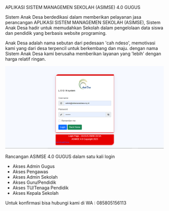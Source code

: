 APLIKASI SISTEM MANAGEMEN SEKOLAH (ASIMSE) 4.0 GUGUS

Sistem Anak Desa berdedikasi dalam memberikan pelayanan jasa perancangan APLIKASI SISTEM MANAGEMEN SEKOLAH (ASIMSE), Sistem Anak Desa hadir untuk memudahkan Sekolah dalam pengelolaan data siswa dan pendidik yang berbasis website programing.

Anak Desa adalah nama sebutan dari pedesaan 'cah ndeso', memotivasi kami yang dari desa terpencil untuk berkembang dan maju. dengan nama Sistem Anak Desa kami berusaha memberikan layanan yang 'lebih' dengan harga relatif ringan.

![alt text](https://raw.githubusercontent.com/anak-desa1/ASIMSE-4.0-GUGUS/master/Capture.PNG?raw=true)

Rancangan ASIMSE 4.0 GUGUS dalam satu kali login

- Akses Admin Gugus
- Akses Pengawas
- Akses Admin Sekolah
- Akses Guru/Pendidik
- Akses TU/Tenaga Pendidik
- Akses Kepala Sekolah

Untuk konfirmasi bisa hubungi kami di WA : 085805156113


